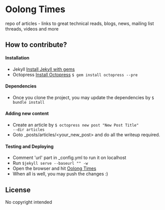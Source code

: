 Oolong Times
============

repo of articles - links to great technical reads, blogs,
news, mailing list threads, videos and more

How to contribute?
-----------------
#### Installation
- Jekyll
[Install Jekyll with gems](http://jekyllrb.com/docs/installation/)
- Octopress
[Install Octopress](https://github.com/octopress/octopress)
<code>$ gem install octopress --pre</code>

#### Dependencies
- Once you clone the project, you may update the dependencies by
<code>$ bundle install</code>

#### Adding new content
- Create an article by 
 <code>$ octopress new post "New Post Title" --dir articles</code>
- Goto _posts/articles/<your_new_post> and do all the writeup required.

#### Testing and Deploying
- Comment 'url' part  in _config.yml to run it on localhost
- Run <code>$jekyll serve --baseurl "" -w</code>
- Open the browser and hit [Oolong Times](http://localhost:4000/)
- When all is well, you may push the changes :)

License
-------
No copyright intended
